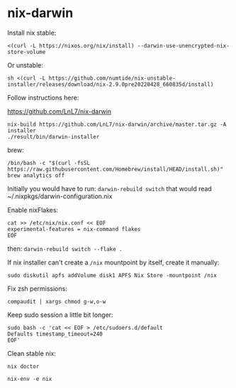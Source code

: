 # nix-darwin

Install nix stable:

```
<(curl -L https://nixos.org/nix/install) --darwin-use-unencrypted-nix-store-volume
```

Or unstable:

```
sh <(curl -L https://github.com/numtide/nix-unstable-installer/releases/download/nix-2.9.0pre20220428_660835d/install)
```

Follow instructions here:

<https://github.com/LnL7/nix-darwin>

```
nix-build https://github.com/LnL7/nix-darwin/archive/master.tar.gz -A installer
./result/bin/darwin-installer
```

brew:

```
/bin/bash -c "$(curl -fsSL https://raw.githubusercontent.com/Homebrew/install/HEAD/install.sh)"
brew analytics off
```

Initially you would have to run: `darwin-rebuild switch` that would read ~/.nixpkgs/darwin-configuration.nix

Enable nixFlakes:

```
cat >> /etc/nix/nix.conf << EOF
experimental-features = nix-command flakes
EOF
```

then: `darwin-rebuild switch --flake .`

If nix installer can't create a `/nix` mountpoint by itself, create it manually:

```
sudo diskutil apfs addVolume disk1 APFS Nix Store -mountpoint /nix
```

Fix zsh permissions:

```
compaudit | xargs chmod g-w,o-w
```

Keep sudo session a little bit longer:

```
sudo bash -c 'cat << EOF > /etc/sudoers.d/default
Defaults timestamp_timeout=240
EOF'
```

Clean stable nix:

```
nix doctor

nix-env -e nix
```
